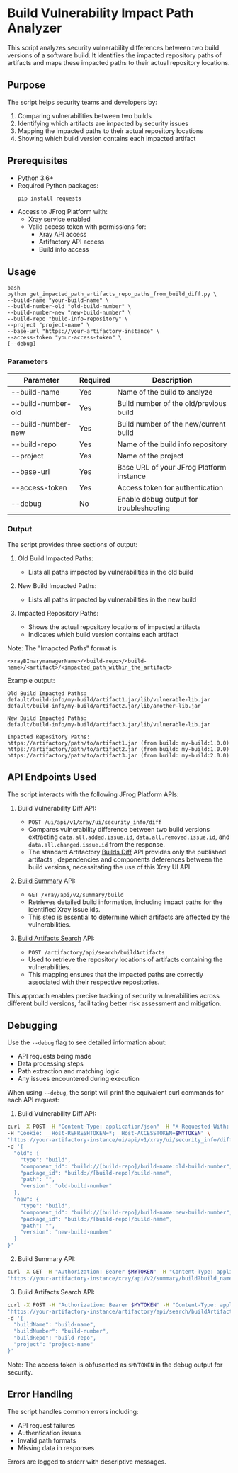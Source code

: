 # Build Vulnerability Impact Path Analyzer

This script analyzes  security vulnerability differences between two build versions of a software build. It identifies the impacted repository paths of artifacts and maps these impacted paths to their actual repository locations.


## Purpose

The script helps security teams and developers by:
1. Comparing vulnerabilities between two builds
2. Identifying which artifacts are impacted by security issues
3. Mapping the impacted paths to their actual repository locations
4. Showing which build version contains each impacted artifact

## Prerequisites

- Python 3.6+
- Required Python packages:
  ```bash
  pip install requests
  ```
- Access to JFrog Platform with:
  - Xray service enabled
  - Valid access token with permissions for:
    - Xray API access
    - Artifactory API access
    - Build info access

## Usage
```
bash
python get_impacted_path_artifacts_repo_paths_from_build_diff.py \
--build-name "your-build-name" \
--build-number-old "old-build-number" \
--build-number-new "new-build-number" \
--build-repo "build-info-repository" \
--project "project-name" \
--base-url "https://your-artifactory-instance" \
--access-token "your-access-token" \
[--debug]
```

### Parameters

| Parameter | Required | Description |
|-----------|----------|-------------|
| --build-name | Yes | Name of the build to analyze |
| --build-number-old | Yes | Build number of the old/previous build |
| --build-number-new | Yes | Build number of the new/current build |
| --build-repo | Yes | Name of the build info repository |
| --project | Yes | Name of the project |
| --base-url | Yes | Base URL of your JFrog Platform instance |
| --access-token | Yes | Access token for authentication |
| --debug | No | Enable debug output for troubleshooting |

### Output

The script provides three sections of output:

1. Old Build Impacted Paths:
   - Lists all paths impacted by vulnerabilities in the old build

2. New Build Impacted Paths:
   - Lists all paths impacted by vulnerabilities in the new build

3. Impacted Repository Paths:
   - Shows the actual repository locations of impacted artifacts
   - Indicates which build version contains each artifact


Note: The "Imapcted Paths" format is
``` 
<xrayBInarymanagerName>/<build-repo>/<build-name>/<artifact>/<impacted_path_within_the_artifact>
```

Example output:
```
Old Build Impacted Paths:
default/build-info/my-build/artifact1.jar/lib/vulnerable-lib.jar
default/build-info/my-build/artifact2.jar/lib/another-lib.jar

New Build Impacted Paths:
default/build-info/my-build/artifact3.jar/lib/vulnerable-lib.jar

Impacted Repository Paths:
https://artifactory/path/to/artifact1.jar (from build: my-build:1.0.0)
https://artifactory/path/to/artifact2.jar (from build: my-build:1.0.0)
https://artifactory/path/to/artifact3.jar (from build: my-build:2.0.0)
```

## API Endpoints Used

The script interacts with the following JFrog Platform APIs:

1. Build Vulnerability Diff API:
   - `POST /ui/api/v1/xray/ui/security_info/diff`
   - Compares vulnerability difference  between two build versions extracting `data.all.added.issue.id`, `data.all.removed.issue.id`, and `data.all.changed.issue.id` from the response.
   - The standard Artifactory [Builds Diff](https://jfrog.com/help/r/jfrog-rest-apis/builds-diff) API provides only the 
    published artifacts , dependencies and components deferences between the build versions, necessitating the use of this Xray UI API.


2. [Build Summary](https://jfrog.com/help/r/xray-rest-apis/build-summary) API:
   - `GET /xray/api/v2/summary/build`
   - Retrieves detailed build information, including impact paths for the identified Xray issue.ids.
   - This step is essential to determine which artifacts are affected by the vulnerabilities.
   

3. [Build Artifacts Search](https://jfrog.com/help/r/jfrog-rest-apis/build-artifacts-search) API:
   - `POST /artifactory/api/search/buildArtifacts`
   - Used to retrieve the repository locations of artifacts containing the vulnerabilities.
   - This mapping ensures that the impacted paths are correctly associated with their respective repositories.

This approach enables precise tracking of security vulnerabilities across different build versions, facilitating better risk assessment and mitigation.

## Debugging

Use the `--debug` flag to see detailed information about:
- API requests being made
- Data processing steps
- Path extraction and matching logic
- Any issues encountered during execution

When using `--debug`, the script will print the equivalent curl commands for each API request:

1. Build Vulnerability Diff API:
```bash
curl -X POST -H "Content-Type: application/json" -H "X-Requested-With: XMLHttpRequest" -H "Accept: */*" \
-H "Cookie: __Host-REFRESHTOKEN=*;__Host-ACCESSTOKEN=$MYTOKEN" \
'https://your-artifactory-instance/ui/api/v1/xray/ui/security_info/diff' \
-d '{
  "old": {
    "type": "build",
    "component_id": "build://[build-repo]/build-name:old-build-number",
    "package_id": "build://[build-repo]/build-name",
    "path": "",
    "version": "old-build-number"
  },
  "new": {
    "type": "build",
    "component_id": "build://[build-repo]/build-name:new-build-number",
    "package_id": "build://[build-repo]/build-name",
    "path": "",
    "version": "new-build-number"
  }
}'
```

2. Build Summary API:
```bash
curl -X GET -H "Authorization: Bearer $MYTOKEN" -H "Content-Type: application/json" \
'https://your-artifactory-instance/xray/api/v2/summary/build?build_name=build-name&build_number=build-number&build_repo=build-repo'
```

3. Build Artifacts Search API:
```bash
curl -X POST -H "Authorization: Bearer $MYTOKEN" -H "Content-Type: application/json" \
'https://your-artifactory-instance/artifactory/api/search/buildArtifacts' \
-d '{
  "buildName": "build-name",
  "buildNumber": "build-number",
  "buildRepo": "build-repo",
  "project": "project-name"
}'
```

Note: The access token is obfuscated as `$MYTOKEN` in the debug output for security.

## Error Handling

The script handles common errors including:
- API request failures
- Authentication issues
- Invalid path formats
- Missing data in responses

Errors are logged to stderr with descriptive messages.